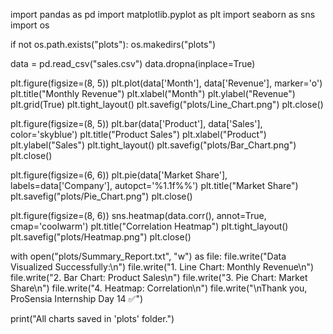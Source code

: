 import pandas as pd
import matplotlib.pyplot as plt
import seaborn as sns
import os

if not os.path.exists("plots"):
    os.makedirs("plots")

data = pd.read_csv("sales.csv")
data.dropna(inplace=True)

plt.figure(figsize=(8, 5))
plt.plot(data['Month'], data['Revenue'], marker='o')
plt.title("Monthly Revenue")
plt.xlabel("Month")
plt.ylabel("Revenue")
plt.grid(True)
plt.tight_layout()
plt.savefig("plots/Line_Chart.png")
plt.close()

plt.figure(figsize=(8, 5))
plt.bar(data['Product'], data['Sales'], color='skyblue')
plt.title("Product Sales")
plt.xlabel("Product")
plt.ylabel("Sales")
plt.tight_layout()
plt.savefig("plots/Bar_Chart.png")
plt.close()

plt.figure(figsize=(6, 6))
plt.pie(data['Market Share'], labels=data['Company'], autopct='%1.1f%%')
plt.title("Market Share")
plt.savefig("plots/Pie_Chart.png")
plt.close()

plt.figure(figsize=(8, 6))
sns.heatmap(data.corr(), annot=True, cmap='coolwarm')
plt.title("Correlation Heatmap")
plt.tight_layout()
plt.savefig("plots/Heatmap.png")
plt.close()

with open("plots/Summary_Report.txt", "w") as file:
    file.write("Data Visualized Successfully:\n")
    file.write("1. Line Chart: Monthly Revenue\n")
    file.write("2. Bar Chart: Product Sales\n")
    file.write("3. Pie Chart: Market Share\n")
    file.write("4. Heatmap: Correlation\n")
    file.write("\nThank you, ProSensia Internship Day 14 ✅")

print("All charts saved in 'plots' folder.")

